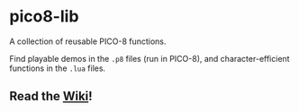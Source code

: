 # pico8-lib
A collection of reusable PICO-8 functions.

Find playable demos in the `.p8` files (run in PICO-8), and character-efficient functions in the `.lua` files.

## Read the [Wiki](https://github.com/wsasaki01/pico8-lib/wiki)!
